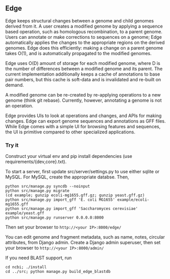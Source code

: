 ## Edge

Edge keeps structural changes between a genome and child genomes derived from it. A user creates a modified genome by applying a sequence based operation, such as homologous recombination, to a parent genome. Users can annotate or make corrections to sequences on a genome; Edge automatically applies the changes to the appropriate regions on the derived genomes. Edge does this efficiently: making a change on a parent genome takes O(1), and is automatically propagated to the modified genomes.

Edge uses O(D) amount of storage for each modified genome, where D is the number of differences between a modified genome and its parent. The current implementation additionally keeps a cache of annotations to base pair numbers, but this cache is soft-data and is invalidated and re-built on demand.

A modified genome can be re-created by re-applying operations to a new genome (think git rebase). Currently, however, annotating a genome is not an operation.

Edge provides UIs to look at operations and changes, and APIs for making changes. Edge can export genome sequences and annotations as GFF files.  While Edge comes with a simple UI for browsing features and sequences, the UI is primitive compared to other specialized applications. 

### Try it

Construct your virtual env and pip install dependencies (use
requirements/{dev,core}.txt).

To start a server, first update src/server/settings.py to use either sqlite or
MySQL. For MySQL, create the appropriate databse. Then,

```
python src/manage.py syncdb --noinput
python src/manage.py migrate
(cd example; gunzip ecoli-mg1655.gff.gz; gunzip yeast.gff.gz)
python src/manage.py import_gff 'E. coli MG1655' example/ecoli-mg1655.gff
python src/manage.py import_gff 'Saccharomyces cerevisiae' example/yeast.gff
python src/manage.py runserver 0.0.0.0:8000
```

Then set your browser to ```http://<your IP>:8000/edge/```

You can edit genome and fragment metadata, such as name, notes, circular
attributes, from Django admin. Create a Django admin superuser, then set your
browser to ```http://<your IP>:8000/admin/```

If you need BLAST support, run

```
cd ncbi; ./install
cd ../src; python manage.py build_edge_blastdb
```
